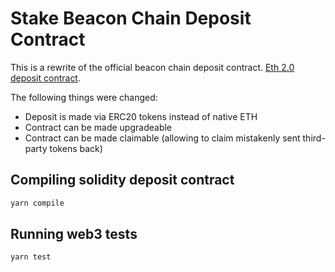 # Stake Beacon Chain Deposit Contract

This is a rewrite of the official beacon chain deposit contract. [Eth 2.0 deposit contract](https://github.com/ethereum/eth2.0-specs/blob/dev/solidity_deposit_contract/deposit_contract.sol).

The following things were changed:
* Deposit is made via ERC20 tokens instead of native ETH
* Contract can be made upgradeable
* Contract can be made claimable (allowing to claim mistakenly sent third-party tokens back)

## Compiling solidity deposit contract

```sh
yarn compile
```

## Running web3 tests

```sh
yarn test
```
